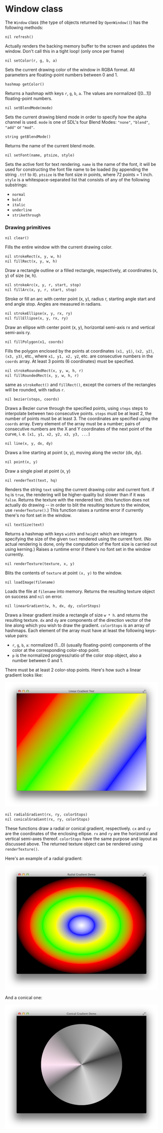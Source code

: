 # Window class

The `Window` class (the type of objects returned by `OpenWindow()`)
has the following methods:

    nil refresh()

Actually renders the backing memory buffer to the screen and updates
the window. Don't call this in a tight loop! (only once per frame)

    nil setColor(r, g, b, a)

Sets the current drawing color of the window in RGBA format. All
parameters are floating-point numbers between 0 and 1.

    hashmap getColor()

Returns a hashmap with keys `r`, `g`, `b`, `a`. The values are
normalized ([0...1]) floating-point numbers.

    nil setBlendMode(mode)

Sets the current drawing blend mode in order to specify how the
alpha channel is used. `mode` is one of SDL's four Blend Modes:
`"none"`, `"blend"`, `"add"` or `"mod"`.

    string getBlendMode()

Returns the name of the current blend mode.

    nil setFont(name, ptsize, style)

Sets the active font for text rendering. `name` is the name of the font,
it will be used for constructing the font file name to be loaded (by
appending the string `.ttf` to it). `ptsize` is the font size in points,
where 72 points = 1 inch. `style` is a whitespace-separated list that
consists of any of the following substrings:

 - `normal`
 - `bold`
 - `italic`
 - `underline`
 - `strikethrough`

<!-- commity-comment -->

### Drawing primitives

    nil clear()

Fills the entire window with the current drawing color.

    nil strokeRect(x, y, w, h)
    nil fillRect(x, y, w, h)

Draw a rectangle outline or a filled rectangle, respectively,
at coordinates (x, y) of size (w, h).

    nil strokeArc(x, y, r, start, stop)
    nil fillArc(x, y, r, start, stop)

Stroke or fill an arc with center point (x, y), radius r, starting
angle start and end angle stop. Angles are measured in radians.

    nil strokeEllipse(x, y, rx, ry)
    nil fillEllipse(x, y, rx, ry)

Draw an ellipse with center point (x, y), horizontal semi-axis rx
and vertical semi-axis ry.

    nil fillPolygon(x1, coords)

Fills the polygon enclosed by the points at coordinates `(x1, y1)`,
`(x2, y2)`, `(x3, y3)`, etc., where `x1, y1, x2, y2`, etc. are
consecutive numbers in the `coords` array.
At least 3 points (6 coordinates) must be specified.

    nil strokeRoundedRect(x, y, w, h, r)
    nil fillRoundedRect(x, y, w, h, r)

same as `strokeRect()` and `fillRect()`, except the corners of the
rectangles will be rounded, with radius `r`.

    nil bezier(steps, coords)

Draws a Bezier curve through the specified points, using `steps` steps
to interpolate between two consecutive points. `steps` must be at least
2, the number of points must be at least 3. The coordinates are specified
using the `coords` array. Every element of the array must be a number;
pairs of consecutive numbers are the X and Y coordinates of the next
point of the curve, i. e. `[x1, y1, x2, y2, x3, y3, ...]`

    nil line(x, y, dx, dy)

Draws a line starting at point (x, y), moving along the vector (dx, dy).

    nil point(x, y)

Draw a single pixel at point (x, y)

    nil renderText(text, hq)

Renders the string `text` using the current drawing color and current
font. if `hq` is `true`, the rendering will be higher-quality but slower
than if it was `false`. Returns the texture with the rendered text.
(this function does not actually do drawing -- in order to blit the
resulting texture to the window, use `renderTexture()`.)
This function raises a runtime error if currently there's no font set
in the window.

    nil textSize(text)

Returns a hashmap with keys `width` and `height` which are integers
specifying the size of the given `text` rendered using the current
font. (No actual rendering is done, only the computation of the
font size is carried out using kerning.) Raises a runtime error if
there's no font set in the window currently.

    nil renderTexture(texture, x, y)

Blits the contents of `texture` at point `(x, y)` to the window.

    nil loadImage(filename)

Loads the file at `filename` into memory. Returns the
resulting texture object on success and `nil` on error.

    nil linearGradient(w, h, dx, dy, colorStops)

Draws a linear gradient inside a rectangle of size `w * h`.
and returns the resulting texture. `dx` and `dy` are components of the
direction vector of the line along which you wish to draw the
gradient. `colorStops` is an array of hashmaps. Each element of
the array must have at least the following keys-value pairs:

 - `r`, `g`, `b`, `a`: normalized (1…0) (usually floating-point)
   components of the color at the corresponding color-stop point.
 - `p` is the normalized progress/ratio of the color stop object,
   also a number between 0 and 1.

There must be at least 2 color-stop points. Here's how such a
linear gradient looks like:

![linear gradient](../examples/linear_gradient.png)

<!-- commity comment -->

    nil radialGradient(rx, ry, colorStops)
    nil conicalGradient(rx, ry, colorStops)

These functions draw a radial or conical gradient, respectively.
`cx` and `cy` are the coordinates of the enclosing ellipse.
`rx` and `ry` are the horizontal and vertical semi-axes thereof.
`colorStops` have the same purpose and layout as discussed above.
The returned texture object can be rendered using `renderTexture()`.

Here's an example of a radial gradient:

![radial gradient](../examples/radial_gradient.png)

And a conical one:

![conical gradient](../examples/conical_gradient.png)
